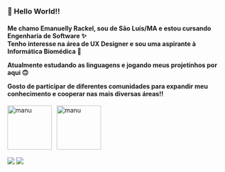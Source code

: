 ### 🍒 Hello World!!
<h4>Me chamo Emanuelly Rackel, sou de São Luís/MA e estou cursando Engenharia de Software ✨
<div>
Tenho interesse na área de UX Designer e sou uma aspirante à Informática Biomédica 🍒 
<p>Atualmente estudando as linguagens e jogando meus projetinhos por aqui 🙃 
<p>Gosto de participar de diferentes comunidades para expandir meu conhecimento e cooperar nas mais diversas áreas!!
</h4>
</div>

<div>
    <img align="left" ; src="https://github-readme-stats.vercel.app/api/top-langs?username=codesmanu&layout=compact&bg_color=d9d9d9&border_color=ffffff&text_color=000000&title_color=000000&size_weight=0&count_weight=1" alt="manu" height = "100em"/>&nbsp;
    <img align="center" src="https://github-readme-stats.vercel.app/api?username=codesmanu&bg_color=d9d9d9&border_color=ffffff&text_color=000000&title_color=000000" alt="manu" height = "100em" />&nbsp;
   
</div>

<br>
<div>
    <a href = "mailto:contact.rackel@gmail.com"><img src="https://img.shields.io/badge/-Gmail-%23333?style=for-the-badge&logo=gmail&logoColor=white" target="_blank"></a>
    <a href="https://www.linkedin.com/in/emanuelly-rackel/" target="_blank"><img src="https://img.shields.io/badge/-LinkedIn-%230077B5?style=for-the-badge&logo=linkedin&logoColor=white" target="_blank"></a> 
    
  </div>


<!---
codesmanu/codesmanu is a ✨ special ✨ repository because its `README.md` (this file) appears on your GitHub profile.
You can click the Preview link to take a look at your changes.
--->
